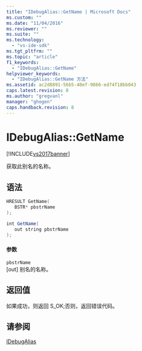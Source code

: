 ```yaml
---
title: "IDebugAlias::GetName | Microsoft Docs"
ms.custom: ""
ms.date: "11/04/2016"
ms.reviewer: ""
ms.suite: ""
ms.technology: 
  - "vs-ide-sdk"
ms.tgt_pltfrm: ""
ms.topic: "article"
f1_keywords: 
  - "IDebugAlias::GetName"
helpviewer_keywords: 
  - "IDebugAlias::GetName 方法"
ms.assetid: ac2d8891-56b5-40ef-9866-ed74f18bb043
caps.latest.revision: 8
ms.author: "gregvanl"
manager: "ghogen"
caps.handback.revision: 8
---
```

# IDebugAlias::GetName
[!INCLUDE[vs2017banner](../../../code-quality/includes/vs2017banner.md)]

获取此别名的名称。  
  
## 语法  
  
```cpp  
HRESULT GetName(  
   BSTR* pbstrName  
);  
```  
  
```c#  
int GetName(  
   out string pbstrName  
);  
```  
  
#### 参数  
 `pbstrName`  
 \[out\] 别名的名称。  
  
## 返回值  
 如果成功，则返回 S\_OK;否则，返回错误代码。  
  
## 请参阅  
 [IDebugAlias](../../../extensibility/debugger/reference/idebugalias.md)